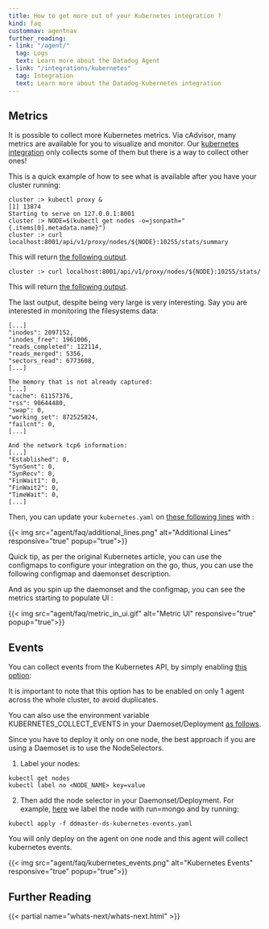 ```yaml
---
title: How to get more out of your Kubernetes integration ?
kind: faq
customnav: agentnav
further_reading:
- link: "/agent/"
  tag: Logs
  text: Learn more about the Datadog Agent
- link: "/integrations/kubernetes"
  tag: Integration
  text: Learn more about the Datadog-Kubernetes integration
---
```


## Metrics

It is possible to collect more Kubernetes metrics. Via cAdvisor, many metrics are available for you to visualize and monitor. Our [kubernetes integration](https://github.com/DataDog/integrations-core/blob/master/kubernetes/check.py) only collects some of them but there is a way to collect other ones!

This is a quick example of how to see what is available after you have your cluster running:
```
cluster :> kubectl proxy &
[1] 13874
Starting to serve on 127.0.0.1:8001
cluster :> NODE=$(kubectl get nodes -o=jsonpath="{.items[0].metadata.name}")
cluster :> curl localhost:8001/api/v1/proxy/nodes/${NODE}:10255/stats/summary
```

This will return [the following output](https://gist.github.com/CharlyF/2d9e7741bef9398386a84fd66f4c8c7d#file-summary-json).

```
cluster :> curl localhost:8001/api/v1/proxy/nodes/${NODE}:10255/stats/
```

This will return [the following output](https://gist.github.com/CharlyF/2d9e7741bef9398386a84fd66f4c8c7d#file-stats-json).  

The last output, despite being very large is very interesting. Say you are interested in monitoring the filesystems data:
```
[...]
"inodes": 2097152,
"inodes_free": 1961006,
"reads_completed": 122114,
"reads_merged": 5356,
"sectors_read": 6773608,
[...]

The memory that is not already captured:
[...]
"cache": 61157376,
"rss": 90644480,
"swap": 0,
"working_set": 872525824,
"failcnt": 0,
[...]

And the network tcp6 information:
[...]
"Established": 0,
"SynSent": 0,
"SynRecv": 0,
"FinWait1": 0,
"FinWait2": 0,
"TimeWait": 0, 
[...]
```

Then, you can update your `kubernetes.yaml` on [these following lines](https://github.com/DataDog/integrations-core/blob/master/kubernetes/conf.yaml.example#L108-L109) with :

{{< img src="agent/faq/additional_lines.png" alt="Additional Lines" responsive="true" popup="true">}}

Quick tip, as per the original Kubernetes article, you can use the configmaps to configure your integration on the go, thus, you can use the following configmap and daemonset description.

And as you spin up the daemonset and the configmap, you can see the metrics starting to populate UI :

{{< img src="agent/faq/metric_in_ui.gif" alt="Metric UI" responsive="true" popup="true">}}

## Events

You can collect events from the Kubernetes API, by simply enabling [this option](https://github.com/DataDog/integrations-core/blob/master/kubernetes/conf.yaml.example#L78):

It is important to note that this option has to be enabled on only 1 agent across the whole cluster, to avoid duplicates.

You can also use the environment variable KUBERNETES_COLLECT_EVENTS in your Daemoset/Deployment [as follows](https://gist.github.com/CharlyF/754a5033e6ceea701c32bab5b0f19024#file-ddmaster-ds-kubernetes-events-yaml-L28-L29).

Since you have to deploy it only on one node, the best approach if you are using a Daemoset is to use the NodeSelectors.

1. Label your nodes:
```
kubectl get nodes
kubectl label no <NODE_NAME> key=value
```

2. Then add the node selector in your Daemonset/Deployment. For example, [here](https://gist.github.com/CharlyF/754a5033e6ceea701c32bab5b0f19024#file-ddmaster-ds-kubernetes-events-yaml-L57-L58) we label the node with run=mongo and by running:
```
kubectl apply -f ddmaster-ds-kubernetes-events.yaml
```

You will only deploy on the agent on one node and this agent will collect kubernetes events.

{{< img src="agent/faq/kubernetes_events.png" alt="Kubernetes Events" responsive="true" popup="true">}}

## Further Reading

{{< partial name="whats-next/whats-next.html" >}}